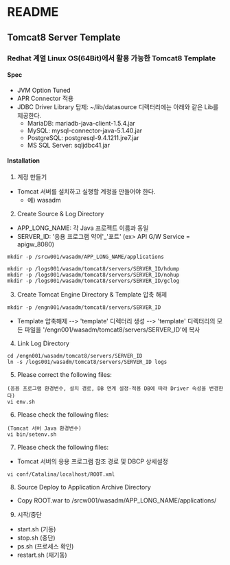 # README

## Tomcat8 Server Template

### Redhat 계열 Linux OS(64Bit)에서 활용 가능한 Tomcat8 Template

#### Spec

* JVM Option Tuned
* APR Connector 적용
* JDBC Driver Library 탑제: ~/lib/datasource 디렉터리에는 아래와 같은 Lib를 제공한다.
   - MariaDB: mariadb-java-client-1.5.4.jar
   - MySQL: mysql-connector-java-5.1.40.jar
   - PostgreSQL: postgresql-9.4.1211.jre7.jar
   - MS SQL Server: sqljdbc41.jar

#### Installation

1. 계정 만들기

* Tomcat 서버를 설치하고 실행할 계정을 만들어야 한다.
   - 예) wasadm

2. Create Source & Log Directory

* APP_LONG_NAME: 각 Java 프로젝트 이름과 동일
* SERVER_ID: '응용 프로그램 약어'_'포트' (ex> API G/W Service = apigw_8080)
```shell
mkdir -p /srcw001/wasadm/APP_LONG_NAME/applications

mkdir -p /logs001/wasadm/tomcat8/servers/SERVER_ID/hdump
mkdir -p /logs001/wasadm/tomcat8/servers/SERVER_ID/nohup
mkdir -p /logs001/wasadm/tomcat8/servers/SERVER_ID/gclog
```

3. Create Tomcat Engine Directory & Template 압축 해제

```shell
mkdir -p /engn001/wasadm/tomcat8/servers/SERVER_ID
```

* Template 압축해제 --> 'template' 디렉터리 생성 --> 'template' 디렉터리의 모든 파일을 '/engn001/wasadm/tomcat8/servers/SERVER_ID'에 복사

4. Link Log Directory

```shell
cd /engn001/wasadm/tomcat8/servers/SERVER_ID
ln -s /logs001/wasadm/tomcat8/servers/SERVER_ID logs
```

5. Please correct the following files:
```shell
(응용 프로그램 환경변수, 설치 경로, DB 연계 설정-적용 DB에 따라 Driver 속성을 변경한다)
vi env.sh
```

6. Please check the following files:

```shell
(Tomcat 서버 Java 환경변수)
vi bin/setenv.sh
```

7. Please check the following files:

* Tomcat 서버의 응용 프로그램 참조 경로 및 DBCP 상세설정

```shell
vi conf/Catalina/localhost/ROOT.xml
```

8. Source Deploy to Application Archive Directory

* Copy ROOT.war to /srcw001/wasadm/APP_LONG_NAME/applications/

9. 시작/중단

* start.sh (기동)
* stop.sh (중단)
* ps.sh (프로세스 확인)
* restart.sh (재기동)